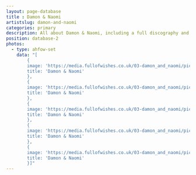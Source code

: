 ```yaml
---
layout: page-database
title : Damon & Naomi
artistslug: damon-and-naomi
categories: primary
description: All about Damon & Naomi, including a full discography and a collection of shows with photos and other memorabilia
position: database-2
photos:
  - type: ahfow-set
    data: "[
        {
        image: 'https://media.fullofwishes.co.uk/03-damon_and_naomi/pictures/damonnaomi.06.jpg',
        title: 'Damon & Naomi'
        },
        {
        image: 'https://media.fullofwishes.co.uk/03-damon_and_naomi/pictures/dandn-2015.jpg',
        title: 'Damon & Naomi'
        },
        {
        image: 'https://media.fullofwishes.co.uk/03-damon_and_naomi/pictures/damonnaomi-02-hires.jpg',
        title: 'Damon & Naomi'
        },
        {
        image: 'https://media.fullofwishes.co.uk/03-damon_and_naomi/pictures/magic-hour-promo.jpg',
        title: 'Damon & Naomi'
        },
        {
        image: 'https://media.fullofwishes.co.uk/03-damon_and_naomi/pictures/dan_promo_2536.jpg',
        title: 'Damon & Naomi'
        }]"
---
```


